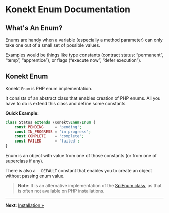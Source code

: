 # Konekt Enum Documentation

## What's An Enum?

Enums are handy when a variable (especially a method parameter) can only take one out of a small set of possible values.

Examples would be things like type constants (contract status: “permanent”, “temp”, “apprentice”), or flags (“execute now”, “defer execution”).

## Konekt Enum

Konekt `Enum` is PHP enum implementation.

It consists of an abstract class that enables creation of PHP enums. All you have to do is extend this class and define some constants.

**Quick Example:**

```php
class Status extends \Konekt\Enum\Enum {
    const PENDING     = 'pending';
    const IN_PROGRESS = 'in progress';
    const COMPLETE    = 'complete';
    const FAILED      = 'failed';
}
```

Enum is an object with value from one of those constants (or from one of superclass if any).

There is also a `__DEFAULT` constant that enables you to create an object without passing enum value.

> **Note**: It is an alternative implementation of the [SplEnum class](http://php.net/manual/en/class.splenum.php), as that is often not available on PHP installations.

---

**Next**: [Installation &raquo;](installation.md)


